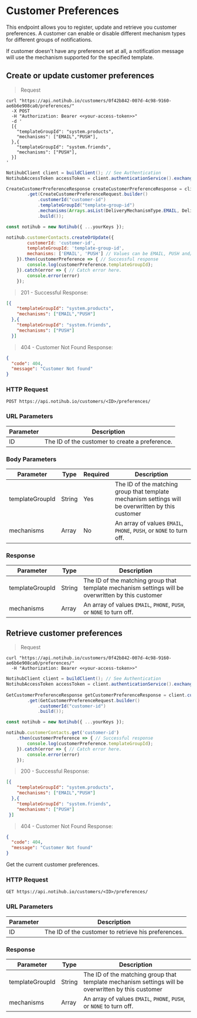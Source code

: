 # Customer Preferences

This endpoint allows you to register, update and retrieve you customer preferences. A customer can enable or disable different mechanism types for different groups of notifications. 

If customer doesn't have any preference set at all, a notification message will use the mechanism supported for the specified template. 

## Create or update customer preferences

> Request

```curl
curl "https://api.notihub.io/customers/0f42b842-007d-4c98-9160-ae6b6e908ca0/preferences/"
  -X POST
  -H "Authorization: Bearer <<your-access-token>>"
  -d '
  [{
  	"templateGroupId": "system.products",
  	"mechanisms": ["EMAIL","PUSH"],
  },{
  	"templateGroupId": "system.friends",
  	"mechanisms": ["PUSH"],
  }]
'
```

```java
NotihubClient client = buildClient(); // See Authentication
NotihubAccessToken accessToken = client.authenticationService().exchangeCredentials();

CreateCustomerPreferenceResponse createCustomerPreferenceResponse = client.customerService().authenticate(accessToken)
        .get(CreateCustomerPreferenceRequest.builder()
            .customerId("customer-id")
            .templateGroupId("template-group-id")
            .mechanisms(Arrays.asList(DeliveryMechanismType.EMAIL, DeliveryMechanismType.PUSH))
            .build());
```

```js
const notihub = new Notihub({ ...yourKeys });

notihub.customerContacts.createOrUpdate({ 
        customerId: 'customer-id',
        templateGroupId: 'template-group-id',
        mechanisms: ['EMAIL', 'PUSH'] // Values can be EMAIL, PUSH and/or SMS. NONE is used to turn off.
    }).then(customerPreference => { // Successful response
        console.log(customerPreference.templateGroupId);
    }).catch(error => { // Catch error here.
        console.error(error)
    });
```

> 201 - Successful Response:

```json
[{
  	"templateGroupId": "system.products",
  	"mechanisms": ["EMAIL","PUSH"]
  },{
  	"templateGroupId": "system.friends",
  	"mechanisms": ["PUSH"]
  }]
```

> 404 - Customer Not Found Response:

```json
{
  "code": 404,
  "message": "Customer Not found"
}
```

### HTTP Request

`POST https://api.notihub.io/customers/<ID>/preferences/`

### URL Parameters

Parameter | Description
--------- | -----------
ID | The ID of the customer to create a preference. 

### Body Parameters

Parameter | Type | Required | Description
--------- | ----------- | ----------- | -----------
templateGroupId | String      | Yes | The ID of the matching group that template mechanism settings will be overwritten by this customer
mechanisms      | Array       | No | An array of values `EMAIL`, `PHONE`, `PUSH`, or `NONE` to turn off. 


### Response

Parameter | Type | Description
--------- | ------- | -----------
templateGroupId | String      |  The ID of the matching group that template mechanism settings will be overwritten by this customer
mechanisms      | Array       | An array of values `EMAIL`, `PHONE`, `PUSH`, or `NONE` to turn off. 



## Retrieve customer preferences

> Request

```curl
curl "https://api.notihub.io/customers/0f42b842-007d-4c98-9160-ae6b6e908ca0/preferences/"
  -H "Authorization: Bearer <<your-access-token>>"
```

```java
NotihubClient client = buildClient(); // See Authentication
NotihubAccessToken accessToken = client.authenticationService().exchangeCredentials();
        
GetCustomerPreferenceResponse getCustomerPreferenceResponse = client.customerService().authenticate(accessToken)
        .get(GetCustomerPreferenceRequest.builder()
            .customerId("customer-id")
            .build());
```

```js
const notihub = new Notihub({ ...yourKeys });

notihub.customerContacts.get('customer-id')
    .then(customerPreference => { // Successful response
        console.log(customerPreference.templateGroupId);
    }).catch(error => { // Catch error here.
        console.error(error)
    });
```

> 200 - Successful Response:

```json
[{
  	"templateGroupId": "system.products",
  	"mechanisms": ["EMAIL","PUSH"]
  },{
  	"templateGroupId": "system.friends",
  	"mechanisms": ["PUSH"]
 }]

```

> 404 - Customer Not Found Response:

```json
{
  "code": 404,
  "message": "Customer Not found"
}
```

Get the current customer preferences.

### HTTP Request

`GET https://api.notihub.io/customers/<ID>/preferences/`

### URL Parameters

Parameter | Description
--------- | -----------
ID | The ID of the customer to retrieve his preferences. 

### Response

Parameter | Type | Description
--------- | ------- | -----------
templateGroupId | String      | The ID of the matching group that template mechanism settings will be overwritten by this customer
mechanisms      | Array       | An array of values `EMAIL`, `PHONE`, `PUSH`, or `NONE` to turn off. 

